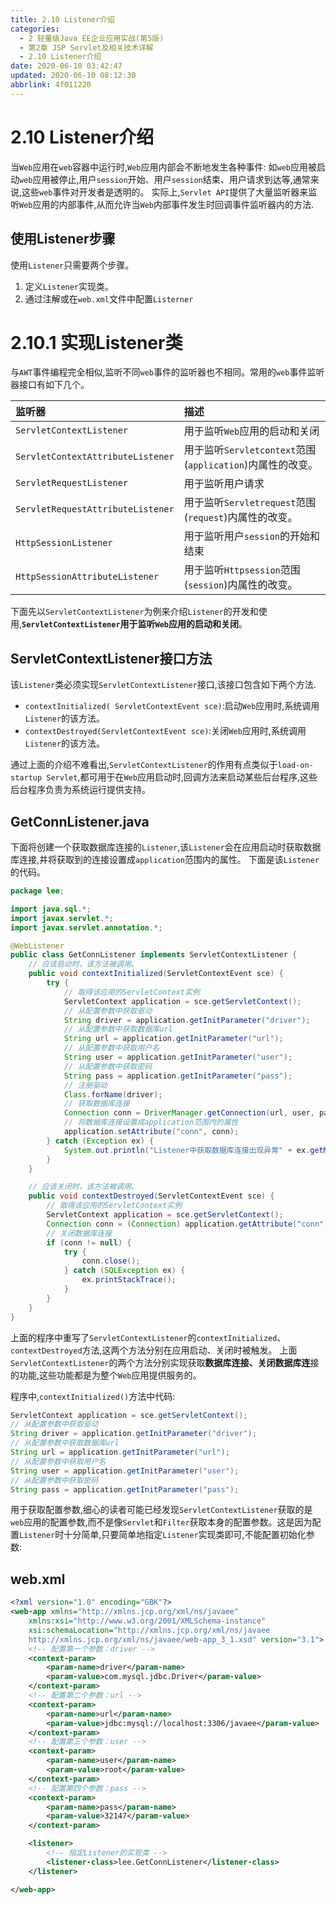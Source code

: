```yaml
---
title: 2.10 Listener介绍
categories: 
  - 2 轻量级Java EE企业应用实战(第5版)
  - 第2章 JSP Servlet及相关技术详解
  - 2.10 Listener介绍
date: 2020-06-10 03:42:47
updated: 2020-06-10 08:12:30
abbrlink: 4f011220
---
```

# 2.10 Listener介绍
当`Web`应用在`web`容器中运行时,`Web`应用内部会不断地发生各种事件:
如`web`应用被启动`web`应用被停止,用户`session`开始、用户`session`结束、用户请求到达等,通常来说,这些`web`事件对开发者是透明的。
实际上,`Servlet API`提供了大量监听器来监听`Web`应用的内部事件,从而允许当`Web`内部事件发生时回调事件监听器内的方法.
## 使用Listener步骤
使用`Listener`只需要两个步骤。
1. 定义`Listener`实现类。
2. 通过注解或在`web.xml`文件中配置`Listerner`

# 2.10.1 实现Listener类
与`AWT`事件编程完全相似,监听不同`web`事件的监听器也不相同。常用的`web`事件监听器接口有如下几个。

|监听器|描述|
|:---|:---|
|`ServletContextListener`|用于监听`Web`应用的启动和关闭|
|`ServletContextAttributeListener`|用于监听`Servletcontext`范围(`application`)内属性的改变。|
|`ServletRequestListener`|用于监听用户请求|
|`ServletRequestAttributeListener`|用于监听`Servletrequest`范围(`request`)内属性的改变。|
|`HttpSessionListener`|用于监听用户`session`的开始和结束|
|`HttpSessionAttributeListener`|用于监听`Httpsession`范围(`session`)内属性的改变。|

下面先以`ServletContextListener`为例来介绍`Listener`的开发和使用,**`ServletContextListener`用于监听`Web`应用的启动和关闭**。
## ServletContextListener接口方法
该`Listener`类必须实现`ServletContextListener`接口,该接口包含如下两个方法.
- `contextInitialized( ServletContextEvent sce)`:启动`Web`应用时,系统调用`Listener`的该方法。
- `contextDestroyed(ServletContextEvent sce)`:关闭`Web`应用时,系统调用`Listener`的该方法。

通过上面的介绍不难看出,`ServletContextListener`的作用有点类似于`load-on-startup Servlet`,都可用于在`Web`应用启动时,回调方法来启动某些后台程序,这些后台程序负责为系统运行提供支持。
## GetConnListener.java
下面将创建一个获取数据库连接的`Listener`,该`Listener`会在应用启动时获取数据库连接,并将获取到的连接设置成`application`范围内的属性。
下面是该`Listener`的代码。
```java
package lee;

import java.sql.*;
import javax.servlet.*;
import javax.servlet.annotation.*;

@WebListener
public class GetConnListener implements ServletContextListener {
    // 应该启动时，该方法被调用。
    public void contextInitialized(ServletContextEvent sce) {
        try {
            // 取得该应用的ServletContext实例
            ServletContext application = sce.getServletContext();
            // 从配置参数中获取驱动
            String driver = application.getInitParameter("driver");
            // 从配置参数中获取数据库url
            String url = application.getInitParameter("url");
            // 从配置参数中获取用户名
            String user = application.getInitParameter("user");
            // 从配置参数中获取密码
            String pass = application.getInitParameter("pass");
            // 注册驱动
            Class.forName(driver);
            // 获取数据库连接
            Connection conn = DriverManager.getConnection(url, user, pass);
            // 将数据库连接设置成application范围内的属性
            application.setAttribute("conn", conn);
        } catch (Exception ex) {
            System.out.println("Listener中获取数据库连接出现异常" + ex.getMessage());
        }
    }

    // 应该关闭时，该方法被调用。
    public void contextDestroyed(ServletContextEvent sce) {
        // 取得该应用的ServletContext实例
        ServletContext application = sce.getServletContext();
        Connection conn = (Connection) application.getAttribute("conn");
        // 关闭数据库连接
        if (conn != null) {
            try {
                conn.close();
            } catch (SQLException ex) {
                ex.printStackTrace();
            }
        }
    }
}
```
上面的程序中重写了`ServletContextListener`的`contextInitialized`、`contextDestroyed`方法,这两个方法分别在应用启动、关闭时被触发。
上面`ServletContextListener`的两个方法分别实现获取**数据库连接、关闭数据库连**接的功能,这些功能都是为整个`Web`应用提供服务的。

程序中,`contextInitialized()`方法中代码:
```java
ServletContext application = sce.getServletContext();
// 从配置参数中获取驱动
String driver = application.getInitParameter("driver");
// 从配置参数中获取数据库url
String url = application.getInitParameter("url");
// 从配置参数中获取用户名
String user = application.getInitParameter("user");
// 从配置参数中获取密码
String pass = application.getInitParameter("pass");
```
用于获取配置参数,细心的读者可能已经发现`ServletContextListener`获取的是`web`应用的配置参数,而不是像`Servlet`和`Filter`获取本身的配置参数。这是因为配置`Listener`时十分简单,只要简单地指定`Listener`实现类即可,不能配置初始化参数:
## web.xml
```xml
<?xml version="1.0" encoding="GBK"?>
<web-app xmlns="http://xmlns.jcp.org/xml/ns/javaee"
    xmlns:xsi="http://www.w3.org/2001/XMLSchema-instance"
    xsi:schemaLocation="http://xmlns.jcp.org/xml/ns/javaee
    http://xmlns.jcp.org/xml/ns/javaee/web-app_3_1.xsd" version="3.1">
    <!-- 配置第一个参数：driver -->
    <context-param>
        <param-name>driver</param-name>
        <param-value>com.mysql.jdbc.Driver</param-value>
    </context-param>
    <!-- 配置第二个参数：url -->
    <context-param>
        <param-name>url</param-name>
        <param-value>jdbc:mysql://localhost:3306/javaee</param-value>
    </context-param>
    <!-- 配置第三个参数：user -->
    <context-param>
        <param-name>user</param-name>
        <param-value>root</param-value>
    </context-param>
    <!-- 配置第四个参数：pass -->
    <context-param>
        <param-name>pass</param-name>
        <param-value>32147</param-value>
    </context-param>

    <listener>
        <!-- 指定Listener的实现类 -->
        <listener-class>lee.GetConnListener</listener-class>
    </listener>

</web-app>
```
